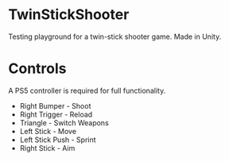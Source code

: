 # TwinStickShooter
Testing playground for a twin-stick shooter game. Made in Unity.

# Controls
A PS5 controller is required for full functionality.

* Right Bumper - Shoot
* Right Trigger - Reload
* Triangle - Switch Weapons
* Left Stick - Move
* Left Stick Push - Sprint
* Right Stick - Aim
